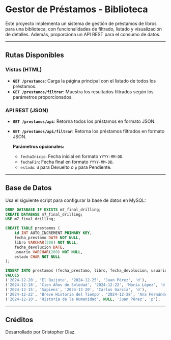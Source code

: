 # Gestor de Préstamos - Biblioteca

Este proyecto implementa un sistema de gestión de préstamos de libros para una biblioteca, con funcionalidades de filtrado, listado y visualización de detalles. Además, proporciona un API REST para el consumo de datos.

---

## Rutas Disponibles

### **Vistas (HTML)**

- **`GET /prestamos`**: Carga la página principal con el listado de todos los préstamos.
- **`GET /prestamos/filtrar`**: Muestra los resultados filtrados según los parámetros proporcionados.

### **API REST (JSON)**

- **`GET /prestamos/api`**: Retorna todos los préstamos en formato JSON.
- **`GET /prestamos/api/filtrar`**: Retorna los préstamos filtrados en formato JSON.

  **Parámetros opcionales:**
  - `fechaInicio`: Fecha inicial en formato `YYYY-MM-DD`.
  - `fechaFin`: Fecha final en formato `YYYY-MM-DD`.
  - `estado`: `d` para Devuelto o `p` para Pendiente.

---

## Base de Datos

Usa el siguiente script para configurar la base de datos en MySQL:

```sql
DROP DATABASE IF EXISTS m7_final_drilling;
CREATE DATABASE m7_final_drilling;
USE m7_final_drilling;

CREATE TABLE prestamos (
    id INT AUTO_INCREMENT PRIMARY KEY,
    fecha_prestamo DATE NOT NULL,
    libro VARCHAR(200) NOT NULL,
    fecha_devolucion DATE,
    usuario VARCHAR(200) NOT NULL,
    estado CHAR NOT NULL
);

INSERT INTO prestamos (fecha_prestamo, libro, fecha_devolucion, usuario, estado)
VALUES
('2024-12-20', 'El Quijote', '2024-12-25', 'Juan Pérez', 'd'),
('2024-12-18', 'Cien Años de Soledad', '2024-12-22', 'María López', 'd'),
('2024-12-15', 'Sapiens', '2024-12-20', 'Carlos García', 'd'),
('2024-12-22', 'Breve Historia del Tiempo', '2024-12-28', 'Ana Fernández', 'd'),
('2024-12-10', 'Historia de la Humanidad', NULL, 'Juan Pérez', 'p');
```

---

## Créditos

Desarrollado por Cristopher Diaz.

